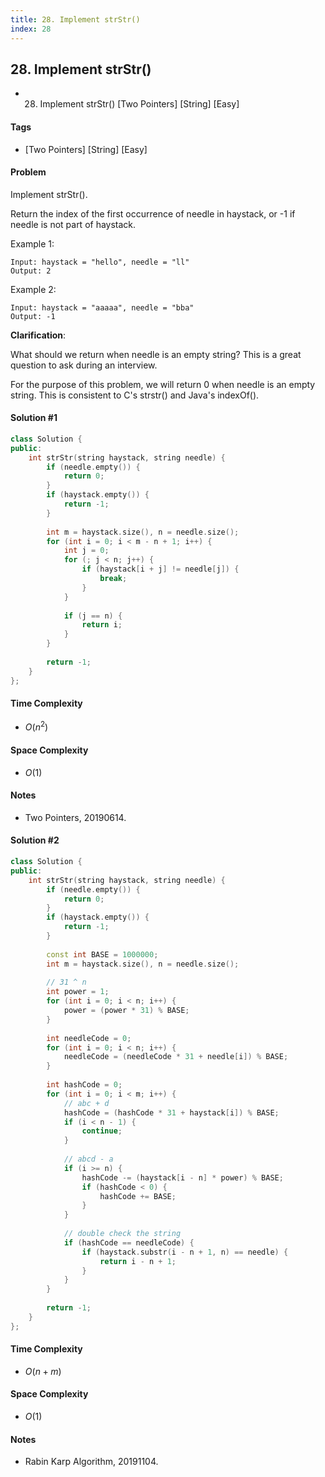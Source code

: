 ```yaml
---
title: 28. Implement strStr()
index: 28
---
```


## 28. Implement strStr()
- 28. Implement strStr() [Two Pointers] [String] [Easy]

#### Tags
- [Two Pointers] [String] [Easy]

#### Problem
Implement strStr().

Return the index of the first occurrence of needle in haystack, or -1 if needle is not part of haystack.

Example 1:

    Input: haystack = "hello", needle = "ll"
    Output: 2

Example 2:

    Input: haystack = "aaaaa", needle = "bba"
    Output: -1

**Clarification**:

What should we return when needle is an empty string? This is a great question to ask during an interview.

For the purpose of this problem, we will return 0 when needle is an empty string. This is consistent to C's strstr() and Java's indexOf().

#### Solution #1
``` C++
class Solution {
public:
    int strStr(string haystack, string needle) {
        if (needle.empty()) {
            return 0;
        }
        if (haystack.empty()) {
            return -1;
        }
        
        int m = haystack.size(), n = needle.size();
        for (int i = 0; i < m - n + 1; i++) {
            int j = 0;
            for (; j < n; j++) {
                if (haystack[i + j] != needle[j]) {
                    break;
                }
            }
            
            if (j == n) {
                return i;
            }
        }
        
        return -1;
    }
};
```

#### Time Complexity
- $O(n^2)$

#### Space Complexity
- $O(1)$

#### Notes
- Two Pointers, 20190614.

#### Solution #2
``` C++
class Solution {
public:
    int strStr(string haystack, string needle) {
        if (needle.empty()) {
            return 0;
        }
        if (haystack.empty()) {
            return -1;
        }
        
        const int BASE = 1000000;
        int m = haystack.size(), n = needle.size();
        
        // 31 ^ n
        int power = 1;
        for (int i = 0; i < n; i++) {
            power = (power * 31) % BASE;
        }
        
        int needleCode = 0;
        for (int i = 0; i < n; i++) {
            needleCode = (needleCode * 31 + needle[i]) % BASE;
        }
        
        int hashCode = 0;
        for (int i = 0; i < m; i++) {
            // abc + d
            hashCode = (hashCode * 31 + haystack[i]) % BASE;
            if (i < n - 1) {
                continue;
            }
            
            // abcd - a
            if (i >= n) {
                hashCode -= (haystack[i - n] * power) % BASE;
                if (hashCode < 0) {
                    hashCode += BASE;
                }
            }
            
            // double check the string
            if (hashCode == needleCode) {
                if (haystack.substr(i - n + 1, n) == needle) {
                    return i - n + 1;
                }
            }
        }
        
        return -1;
    }
};
```

#### Time Complexity
- $O(n + m)$

#### Space Complexity
- $O(1)$

#### Notes
- Rabin Karp Algorithm, 20191104.
